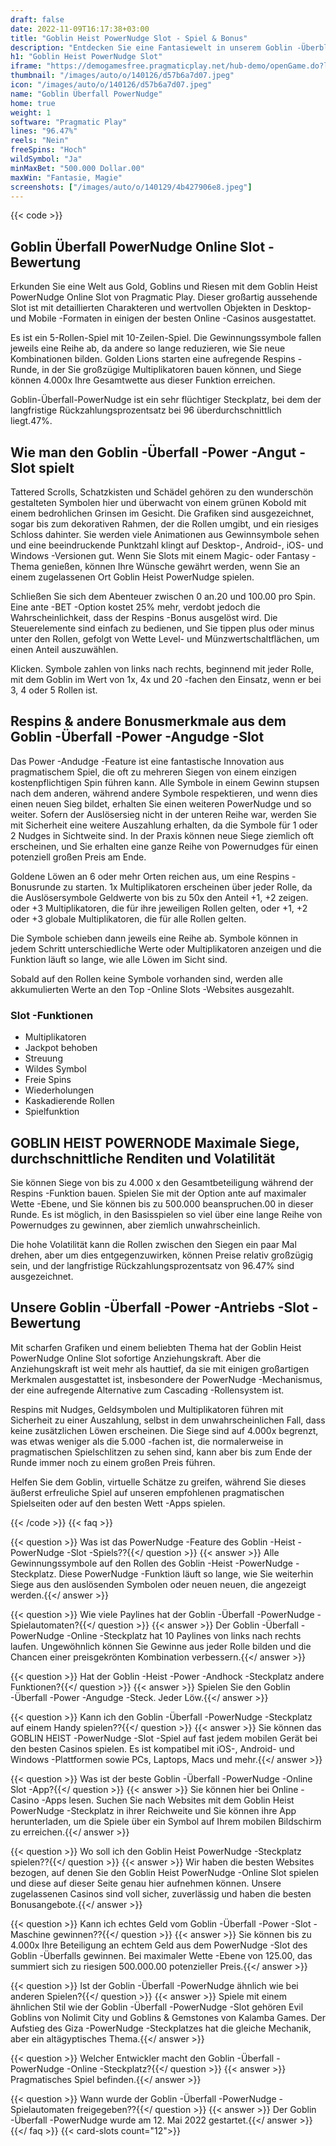 ```yaml
---
draft: false
date: 2022-11-09T16:17:38+03:00
title: "Goblin Heist PowerNudge Slot - Spiel & Bonus"
description: "Entdecken Sie eine Fantasiewelt in unserem Goblin -Überblick."
h1: "Goblin Heist PowerNudge Slot"
iframe: "https://demogamesfree.pragmaticplay.net/hub-demo/openGame.do?lang=en&cur=EUR&websiteUrl=https%3A%2F%2Fclienthub.pragmaticplay.com%2F&gcpif=2273&gameSymbol=vs20gobnudge&jurisdiction=99&lobbyUrl=https://clienthub.pragmaticplay.com/slots/game-library/"
thumbnail: "/images/auto/o/140126/d57b6a7d07.jpeg"
icon: "/images/auto/o/140126/d57b6a7d07.jpeg"
name: "Goblin Überfall PowerNudge"
home: true
weight: 1
software: "Pragmatic Play"
lines: "96.47%"
reels: "Nein"
freeSpins: "Hoch"
wildSymbol: "Ja"
minMaxBet: "500.000 Dollar.00"
maxWin: "Fantasie, Magie"
screenshots: ["/images/auto/o/140129/4b427906e8.jpeg"]
---
```


{{< code >}}<h2>Goblin Überfall PowerNudge Online Slot -Bewertung</h2><p>Erkunden Sie eine Welt aus Gold, Goblins und Riesen mit dem Goblin Heist PowerNudge Online Slot von Pragmatic Play. Dieser großartig aussehende Slot ist mit detaillierten Charakteren und wertvollen Objekten in Desktop- und Mobile -Formaten in einigen der besten Online -Casinos ausgestattet.</p><p>Es ist ein 5-Rollen-Spiel mit 10-Zeilen-Spiel. Die Gewinnungssymbole fallen jeweils eine Reihe ab, da andere so lange reduzieren, wie Sie neue Kombinationen bilden. Golden Lions starten eine aufregende Respins -Runde, in der Sie großzügige Multiplikatoren bauen können, und Siege können 4.000x Ihre Gesamtwette aus dieser Funktion erreichen.</p><p>Goblin-Überfall-PowerNudge ist ein sehr flüchtiger Steckplatz, bei dem der langfristige Rückzahlungsprozentsatz bei 96 überdurchschnittlich liegt.47%.</p><h2>Wie man den Goblin -Überfall -Power -Angut -Slot spielt</h2><p>Tattered Scrolls, Schatzkisten und Schädel gehören zu den wunderschön gestalteten Symbolen hier und überwacht von einem grünen Kobold mit einem bedrohlichen Grinsen im Gesicht. Die Grafiken sind ausgezeichnet, sogar bis zum dekorativen Rahmen, der die Rollen umgibt, und ein riesiges Schloss dahinter. Sie werden viele Animationen aus Gewinnsymbole sehen und eine beeindruckende Punktzahl klingt auf Desktop-, Android-, iOS- und Windows -Versionen gut. Wenn Sie Slots mit einem Magic- oder Fantasy -Thema genießen, können Ihre Wünsche gewährt werden, wenn Sie an einem zugelassenen Ort Goblin Heist PowerNudge spielen.</p><p>Schließen Sie sich dem Abenteuer zwischen 0 an.20 und 100.00 pro Spin. Eine ante -BET -Option kostet 25% mehr, verdobt jedoch die Wahrscheinlichkeit, dass der Respins -Bonus ausgelöst wird. Die Steuerelemente sind einfach zu bedienen, und Sie tippen plus oder minus unter den Rollen, gefolgt von Wette Level- und Münzwertschaltflächen, um einen Anteil auszuwählen.</p><p>Klicken. Symbole zahlen von links nach rechts, beginnend mit jeder Rolle, mit dem Goblin im Wert von 1x, 4x und 20 -fachen den Einsatz, wenn er bei 3, 4 oder 5 Rollen ist.</p><h2>Respins & andere Bonusmerkmale aus dem Goblin -Überfall -Power -Angudge -Slot</h2><p>Das Power -Andudge -Feature ist eine fantastische Innovation aus pragmatischem Spiel, die oft zu mehreren Siegen von einem einzigen kostenpflichtigen Spin führen kann. Alle Symbole in einem Gewinn stupsen nach dem anderen, während andere Symbole respektieren, und wenn dies einen neuen Sieg bildet, erhalten Sie einen weiteren PowerNudge und so weiter. Sofern der Auslösersieg nicht in der unteren Reihe war, werden Sie mit Sicherheit eine weitere Auszahlung erhalten, da die Symbole für 1 oder 2 Nudges in Sichtweite sind. In der Praxis können neue Siege ziemlich oft erscheinen, und Sie erhalten eine ganze Reihe von Powernudges für einen potenziell großen Preis am Ende.</p><p>Goldene Löwen an 6 oder mehr Orten reichen aus, um eine Respins -Bonusrunde zu starten. 1x Multiplikatoren erscheinen über jeder Rolle, da die Auslösersymbole Geldwerte von bis zu 50x den Anteil +1, +2 zeigen. oder +3 Multiplikatoren, die für ihre jeweiligen Rollen gelten, oder +1, +2 oder +3 globale Multiplikatoren, die für alle Rollen gelten.</p><p>Die Symbole schieben dann jeweils eine Reihe ab. Symbole können in jedem Schritt unterschiedliche Werte oder Multiplikatoren anzeigen und die Funktion läuft so lange, wie alle Löwen im Sicht sind.</p><p>Sobald auf den Rollen keine Symbole vorhanden sind, werden alle akkumulierten Werte an den Top -Online Slots -Websites ausgezahlt.</p><h3>
Slot -Funktionen</h3><ul>
<li></span>
Multiplikatoren</li>
<li></span>
Jackpot behoben</li>
<li></span>
Streuung</li>
<li></span>
Wildes Symbol</li>
<li></span>
Freie Spins</li>
<li></span>
Wiederholungen</li>
<li></span>
Kaskadierende Rollen</li>
<li></span>
Spielfunktion</li></ul><h2>GOBLIN HEIST POWERNODE Maximale Siege, durchschnittliche Renditen und Volatilität</h2><p>Sie können Siege von bis zu 4.000 x den Gesamtbeteiligung während der Respins -Funktion bauen. Spielen Sie mit der Option ante auf maximaler Wette -Ebene, und Sie können bis zu 500.000 beanspruchen.00 in dieser Runde. Es ist möglich, in den Basisspielen so viel über eine lange Reihe von Powernudges zu gewinnen, aber ziemlich unwahrscheinlich.</p><p>Die hohe Volatilität kann die Rollen zwischen den Siegen ein paar Mal drehen, aber um dies entgegenzuwirken, können Preise relativ großzügig sein, und der langfristige Rückzahlungsprozentsatz von 96.47% sind ausgezeichnet.</p><h2>Unsere Goblin -Überfall -Power -Antriebs -Slot -Bewertung</h2><p>Mit scharfen Grafiken und einem beliebten Thema hat der Goblin Heist PowerNudge Online Slot sofortige Anziehungskraft. Aber die Anziehungskraft ist weit mehr als hauttief, da sie mit einigen großartigen Merkmalen ausgestattet ist, insbesondere der PowerNudge -Mechanismus, der eine aufregende Alternative zum Cascading -Rollensystem ist.</p><p>Respins mit Nudges, Geldsymbolen und Multiplikatoren führen mit Sicherheit zu einer Auszahlung, selbst in dem unwahrscheinlichen Fall, dass keine zusätzlichen Löwen erscheinen. Die Siege sind auf 4.000x begrenzt, was etwas weniger als die 5.000 -fachen ist, die normalerweise in pragmatischen Spielschlitzen zu sehen sind, kann aber bis zum Ende der Runde immer noch zu einem großen Preis führen.</p><p>Helfen Sie dem Goblin, virtuelle Schätze zu greifen, während Sie dieses äußerst erfreuliche Spiel auf unseren empfohlenen pragmatischen Spielseiten oder auf den besten Wett -Apps spielen.</p>
{{< /code >}}
{{< faq >}}

{{< question >}} Was ist das PowerNudge -Feature des Goblin -Heist -PowerNudge -Slot -Spiels??{{</ question >}}
{{< answer >}} Alle Gewinnungssymbole auf den Rollen des Goblin -Heist -PowerNudge -Steckplatz. Diese PowerNudge -Funktion läuft so lange, wie Sie weiterhin Siege aus den auslösenden Symbolen oder neuen neuen, die angezeigt werden.{{</ answer >}}

{{< question >}} Wie viele Paylines hat der Goblin -Überfall -PowerNudge -Spielautomaten?{{</ question >}}
{{< answer >}} Der Goblin -Überfall -PowerNudge -Online -Steckplatz hat 10 Paylines von links nach rechts laufen. Ungewöhnlich können Sie Gewinne aus jeder Rolle bilden und die Chancen einer preisgekrönten Kombination verbessern.{{</ answer >}}

{{< question >}} Hat der Goblin -Heist -Power -Andhock -Steckplatz andere Funktionen?{{</ question >}}
{{< answer >}} Spielen Sie den Goblin -Überfall -Power -Angudge -Steck. Jeder Löw.{{</ answer >}}

{{< question >}} Kann ich den Goblin -Überfall -PowerNudge -Steckplatz auf einem Handy spielen??{{</ question >}}
{{< answer >}} Sie können das GOBLIN HEIST -PowerNudge -Slot -Spiel auf fast jedem mobilen Gerät bei den besten Casinos spielen. Es ist kompatibel mit iOS-, Android- und Windows -Plattformen sowie PCs, Laptops, Macs und mehr.{{</ answer >}}

{{< question >}} Was ist der beste Goblin -Überfall -PowerNudge -Online Slot -App?{{</ question >}}
{{< answer >}} Sie können hier bei Online -Casino -Apps lesen. Suchen Sie nach Websites mit dem Goblin Heist PowerNudge -Steckplatz in ihrer Reichweite und Sie können ihre App herunterladen, um die Spiele über ein Symbol auf Ihrem mobilen Bildschirm zu erreichen.{{</ answer >}}

{{< question >}} Wo soll ich den Goblin Heist PowerNudge -Steckplatz spielen??{{</ question >}}
{{< answer >}} Wir haben die besten Websites bezogen, auf denen Sie den Goblin Heist PowerNudge -Online Slot spielen und diese auf dieser Seite genau hier aufnehmen können. Unsere zugelassenen Casinos sind voll sicher, zuverlässig und haben die besten Bonusangebote.{{</ answer >}}

{{< question >}} Kann ich echtes Geld vom Goblin -Überfall -Power -Slot -Maschine gewinnen??{{</ question >}}
{{< answer >}} Sie können bis zu 4.000x Ihre Beteiligung an echtem Geld aus dem PowerNudge -Slot des Goblin -Überfalls gewinnen. Bei maximaler Wette -Ebene von 125.00, das summiert sich zu riesigen 500.000.00 potenzieller Preis.{{</ answer >}}

{{< question >}} Ist der Goblin -Überfall -PowerNudge ähnlich wie bei anderen Spielen?{{</ question >}}
{{< answer >}} Spiele mit einem ähnlichen Stil wie der Goblin -Überfall -PowerNudge -Slot gehören Evil Goblins von Nolimit City und Goblins & Gemstones von Kalamba Games. Der Aufstieg des Giza -PowerNudge -Steckplatzes hat die gleiche Mechanik, aber ein altägyptisches Thema.{{</ answer >}}

{{< question >}} Welcher Entwickler macht den Goblin -Überfall -PowerNudge -Online -Steckplatz?{{</ question >}}
{{< answer >}} Pragmatisches Spiel befinden.{{</ answer >}}

{{< question >}} Wann wurde der Goblin -Überfall -PowerNudge -Spielautomaten freigegeben??{{</ question >}}
{{< answer >}} Der Goblin -Überfall -PowerNudge wurde am 12. Mai 2022 gestartet.{{</ answer >}}
{{</ faq >}}
{{< card-slots count="12">}}